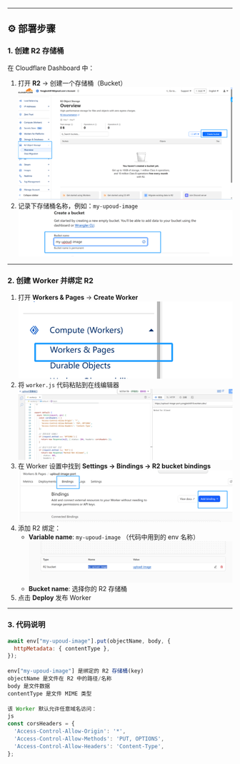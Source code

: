 
---

## ⚙️ 部署步骤

### 1. 创建 R2 存储桶

在 Cloudflare Dashboard 中：
1. 打开 **R2** → 创建一个存储桶（Bucket）![alt text](./images/image.png)
2. 记录下存储桶名称，例如：`my-upoud-image`![alt text](./images/image-1.png)


---

### 2. 创建 Worker 并绑定 R2

1. 打开 **Workers & Pages** → **Create Worker**![alt text](./images/image-2.png)
2. 将 `worker.js` 代码粘贴到在线编辑器  ![alt text](./images/image-3.png)
3. 在 Worker 设置中找到 **Settings → Bindings → R2 bucket bindings**![alt text](./images/image-4.png)
4. 添加 R2 绑定：
   - **Variable name**: `my-upoud-image` （代码中用到的 env 名称）![alt text](./images/image-5.png)
   - **Bucket name**: 选择你的 R2 存储桶
5. 点击 **Deploy** 发布 Worker

---

### 3. 代码说明

```javascript
await env["my-upoud-image"].put(objectName, body, {
  httpMetadata: { contentType },
});

env["my-upoud-image"] 是绑定的 R2 存储桶(key)
objectName 是文件在 R2 中的路径/名称
body 是文件数据
contentType 是文件 MIME 类型

该 Worker 默认允许任意域名访问：
js
const corsHeaders = {
  'Access-Control-Allow-Origin': '*',
  'Access-Control-Allow-Methods': 'PUT, OPTIONS',
  'Access-Control-Allow-Headers': 'Content-Type',
};